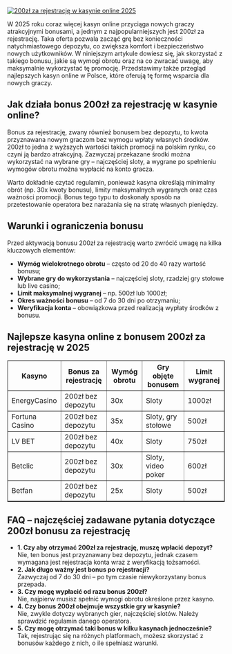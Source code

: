 [![200zł za rejestrację w kasynie online 2025](https://123-caf.pages.dev/gitsignup.png)](https://vrmoo.ru/Bt82HjjY)

<div>     <p>W 2025 roku coraz więcej kasyn online przyciąga nowych graczy atrakcyjnymi bonusami, a jednym z najpopularniejszych jest 200zł za rejestrację. Taka oferta pozwala zacząć grę bez konieczności natychmiastowego depozytu, co zwiększa komfort i bezpieczeństwo nowych użytkowników. W niniejszym artykule dowiesz się, jak skorzystać z takiego bonusu, jakie są wymogi obrotu oraz na co zwracać uwagę, aby maksymalnie wykorzystać tę promocję. Przedstawimy także przegląd najlepszych kasyn online w Polsce, które oferują tę formę wsparcia dla nowych graczy.</p>    <h2>Jak działa bonus 200zł za rejestrację w kasynie online?</h2>   <p>Bonus za rejestrację, zwany również bonusem bez depozytu, to kwota przyznawana nowym graczom bez wymogu wpłaty własnych środków. 200zł to jedna z wyższych wartości takich promocji na polskim rynku, co czyni ją bardzo atrakcyjną. Zazwyczaj przekazane środki można wykorzystać na wybrane gry – najczęściej sloty, a wygrane po spełnieniu wymogów obrotu można wypłacić na konto gracza.</p>   <p>Warto dokładnie czytać regulamin, ponieważ kasyna określają minimalny obrót (np. 30x kwoty bonusu), limity maksymalnych wygranych oraz czas ważności promocji. Bonus tego typu to doskonały sposób na przetestowanie operatora bez narażania się na stratę własnych pieniędzy.</p>    <h2>Warunki i ograniczenia bonusu</h2>   <p>Przed aktywacją bonusu 200zł za rejestrację warto zwrócić uwagę na kilka kluczowych elementów:</p>   <ul>     <li><strong>Wymóg wielokrotnego obrotu</strong> – często od 20 do 40 razy wartość bonusu;</li>     <li><strong>Wybrane gry do wykorzystania</strong> – najczęściej sloty, rzadziej gry stołowe lub live casino;</li>     <li><strong>Limit maksymalnej wygranej</strong> – np. 500zł lub 1000zł;</li>     <li><strong>Okres ważności bonusu</strong> – od 7 do 30 dni po otrzymaniu;</li>     <li><strong>Weryfikacja konta</strong> – obowiązkowa przed realizacją wypłaty środków z bonusu.</li>   </ul>    <h2>Najlepsze kasyna online z bonusem 200zł za rejestrację w 2025</h2>   <table border="1" cellpadding="5" cellspacing="0" style="border-collapse: collapse; width: 100%;">     <thead>       <tr>         <th>Kasyno</th>         <th>Bonus za rejestrację</th>         <th>Wymóg obrotu</th>         <th>Gry objęte bonusem</th>         <th>Limit wygranej</th>       </tr>     </thead>     <tbody>       <tr>         <td>EnergyCasino</td>         <td>200zł bez depozytu</td>         <td>30x</td>         <td>Sloty</td>         <td>1000zł</td>       </tr>       <tr>         <td>Fortuna Casino</td>         <td>200zł bez depozytu</td>         <td>35x</td>         <td>Sloty, gry stołowe</td>         <td>500zł</td>       </tr>       <tr>         <td>LV BET</td>         <td>200zł bez depozytu</td>         <td>40x</td>         <td>Sloty</td>         <td>750zł</td>       </tr>       <tr>         <td>Betclic</td>         <td>200zł bez depozytu</td>         <td>30x</td>         <td>Sloty, video poker</td>         <td>600zł</td>       </tr>       <tr>         <td>Betfan</td>         <td>200zł bez depozytu</td>         <td>25x</td>         <td>Sloty</td>         <td>500zł</td>       </tr>     </tbody>   </table>    <h2>FAQ – najczęściej zadawane pytania dotyczące 200zł bonusu za rejestrację</h2>   <ul>     <li><strong>1. Czy aby otrzymać 200zł za rejestrację, muszę wpłacić depozyt?</strong><br>Nie, ten bonus jest przyznawany bez depozytu, jednak czasem wymagana jest rejestracja konta wraz z weryfikacją tożsamości.</li>     <li><strong>2. Jak długo ważny jest bonus po rejestracji?</strong><br>Zazwyczaj od 7 do 30 dni – po tym czasie niewykorzystany bonus przepada.</li>     <li><strong>3. Czy mogę wypłacić od razu bonus 200zł?</strong><br>Nie, najpierw musisz spełnić wymogi obrotu określone przez kasyno.</li>     <li><strong>4. Czy bonus 200zł obejmuje wszystkie gry w kasynie?</strong><br>Nie, zwykle dotyczy wybranych gier, najczęściej slotów. Należy sprawdzić regulamin danego operatora.</li>     <li><strong>5. Czy mogę otrzymać taki bonus w kilku kasynach jednocześnie?</strong><br>Tak, rejestrując się na różnych platformach, możesz skorzystać z bonusów każdego z nich, o ile spełniasz warunki.</li>   </ul> </div>